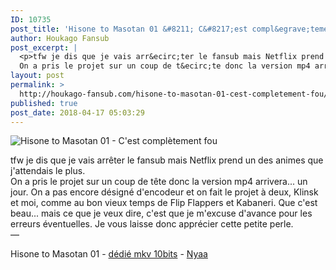```yaml
---
ID: 10735
post_title: 'Hisone to Masotan 01 &#8211; C&#8217;est compl&egrave;tement fou'
author: Houkago Fansub
post_excerpt: |
  <p>tfw je dis que je vais arr&ecirc;ter le fansub mais Netflix prend un des animes que j'attendais le plus. <br>
  On a pris le projet sur un coup de t&ecirc;te donc la version mp4 arrivera... un jour. On a pas encore d&eacute;sign&eacute; d'encodeur et on fait le projet &agrave; deux, Klinsk</p>
layout: post
permalink: >
  http://houkago-fansub.com/hisone-to-masotan-01-cest-completement-fou/
published: true
post_date: 2018-04-17 05:03:29
---
```

<img src="http://houkago-fansub.com/content/images/2018/04/LNYZWgi.jpg" alt="Hisone to Masotan 01 - C'est complètement fou"><p>tfw je dis que je vais arrêter le fansub mais Netflix prend un des animes que j'attendais le plus. <br>
On a pris le projet sur un coup de tête donc la version mp4 arrivera... un jour. On a pas encore désigné d'encodeur et on fait le projet à deux, Klinsk et moi, comme au bon vieux temps de Flip Flappers et Kabaneri. Que c'est beau... mais ce que je veux dire, c'est que je m'excuse d'avance pour les erreurs éventuelles. Je vous laisse donc apprécier cette petite perle. <br>
—</p>

<p>Hisone to Masotan 01 - <a href="https://ddl.houkago-fansub.com/Hisone%20to%20Masotan/%5BHoukago-Fansub%5D%20Hisone%20to%20Masotan%20-%2001%20VOSTFR.mkv">dédié mkv 10bits</a> - <a href="https://nyaa.si/view/1030697">Nyaa</a></p>